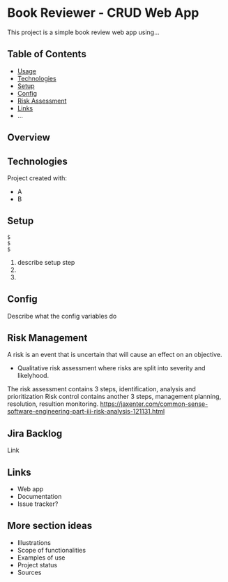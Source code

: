 # Book Reviewer - CRUD Web App
This project is a simple book review web app using...
## Table of Contents
* [Usage](#usage)
* [Technologies](#technologies)
* [Setup](#setup)
* [Config](#config)
* [Risk Assessment](#risk_assessment)
* [Links](#links)
* ...

## Overview


## Technologies
Project created with:
* A
* B

## Setup
```
$
$
$
```
1. describe setup step
2.
3.

## Config
Describe what the config variables do

## Risk Management
A risk is an event that is uncertain that will cause an effect on an objective.
* Qualitative risk assessment where risks are split into severity and likelyhood.

The risk assessment contains 3 steps, identification, analysis and prioritization
Risk control contains another 3 steps, management planning, resolution, resultion monitoring.
https://jaxenter.com/common-sense-software-engineering-part-iii-risk-analysis-121131.html
## Jira Backlog
Link

## Links

* Web app
* Documentation
* Issue tracker?



## More section ideas
* Illustrations
* Scope of functionalities 
* Examples of use
* Project status 
* Sources
